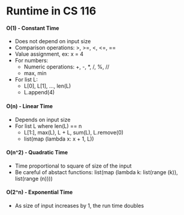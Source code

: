 # Runtime in CS 116
#### O(1) - Constant Time
- Does not depend on input size
- Comparison operations: >, >=, <, <=, ==
- Value assignment, ex: x = 4
- For numbers:
    * Numeric operations: +, -, *, /, %, //
    * max, min
- For list L:
    * L[0], L[1], ..., len(L)
    * L.append(4)

#### O(n) - Linear Time
- Depends on input size
- For list L where len(L) == n
    * L[1:], max(L), L + L, sum(L), L.remove(0)
    * list(map (lambda x: x + 1, L))

#### O(n^2) - Quadratic Time
- Time proportional to square of size of the input
- Be careful of abstact functions: list(map (lambda k: list(range (k)), list(range (n))))

#### O(2^n) - Exponential Time
- As size of input increases by 1, the run time doubles


